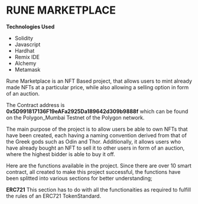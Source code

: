 # RUNE MARKETPLACE 

**Technologies Used**
* Solidity
* Javascript
* Hardhat
* Remix IDE
* Alchemy
* Metamask

Rune Marketplace is an NFT Based project, that allows users to mint already made NFTs at a particular price, while also allowing a selling option in form of an auction.

The Contract address is **0x5D991817136F19eAFa2925Da189642d309b9888f** which can be found on the Polygon_Mumbai Testnet of the Polygon network.

The main purpose of the project is to allow users be able to own NFTs that have been created, each having a naming convention derived from that of the Greek gods such as Odin and Thor. Additionally, it allows users who have already bought an NFT to sell it to other users in form of an auction, where the highest bidder is able to buy it off.

Here are the functions available in the project. Since there are over 10 smart contract, all created to make this project successful, the functions have been splitted into various sections for better understanding;

**ERC721**
This section has to do with all the functionaities as required to fulfill the rules of an ERC721 TokenStandard.

